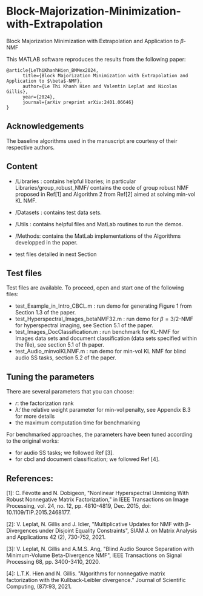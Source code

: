 # Block-Majorization-Minimization-with-Extrapolation
Block Majorization Minimization with Extrapolation and Application to $\beta$-NMF

This MATLAB software reproduces the results from the following paper:

```
@article{LeThiKhanhHien_BMMex2024,
      title={Block Majorization Minimization with Extrapolation and Application to $\beta$-NMF}, 
      author={Le Thi Khanh Hien and Valentin Leplat and Nicolas Gillis},
      year={2024},
      journal={arXiv preprint arXiv:2401.06646} 
}
```

## Acknowledgements

The baseline algorithms used in the manuscript are courtesy of their respective authors.


## Content
 
 - /Libraries : contains helpful libaries; in particular Libraries/group_robust_NMF/ contains the code of group robust NMF proposed in Ref[1] and Algorithm 2 from Ref[2] aimed at solving min-vol KL NMF.
 
 - /Datasets : contains test data sets.

 - /Utils : contains helpful files and MatLab routines to run the demos.
   
 - /Methods: contains the MatLab implementations of the Algorithms developped in the paper. 

 - test files detailed in next Section
   
## Test files
 
 Test files are available. To proceed, open and start one of the following files:
 
- test_Example_in_Intro_CBCL.m : run demo for generating Figure 1 from Section 1.3 of the paper.
- test_Hyperspectral_Images_betaNMF32.m : run demo for $\beta=3/2$-NMF for hyperspectral imaging, see Section 5.1 of the paper. 
- test_Images_DocClassification.m : run benchmark for KL-NMF for Images data sets and document classification (data sets specified within the file), see section 5.1 of th paper.
- test_Audio_minvolKLNMF.m : run demo for min-vol KL NMF for blind audio SS tasks, section 5.2 of the paper.
 
## Tuning the parameters
 
 There are several parameters that you can choose:
 - $r$: the factorization rank
 - $\tilde{\lambda}$: the relative weight parameter for min-vol penalty, see Appendix B.3 for more details
 - the maximum computation time for benchmarking
 
For benchmarked approaches, the parameters have been tuned according to the original works:
- for audio SS tasks; we followed Ref [3].
- for cbcl and document classification; we followed Ref [4].
 
## References:
[1]: C. Févotte and N. Dobigeon, "Nonlinear Hyperspectral Unmixing With Robust Nonnegative Matrix Factorization," in IEEE Transactions on Image Processing, vol. 24, no. 12, pp. 4810-4819, Dec. 2015, doi: 10.1109/TIP.2015.2468177.

[2]: V. Leplat,  N. Gillis and J. Idier, "Multiplicative Updates for NMF with β-Divergences under Disjoint Equality Constraints", SIAM J. on Matrix Analysis and Applications 42 (2), 730-752, 2021. 

[3]: V. Leplat, N. Gillis and A.M.S. Ang, "Blind Audio Source Separation with Minimum-Volume Beta-Divergence NMF", IEEE Transactions on Signal Processing 68, pp. 3400-3410, 2020.  

[4]: L.T.K. Hien and N. Gillis. "Algorithms for nonnegative matrix factorization with the Kullback-Leibler divergence." Journal of Scientific Computing, (87):93, 2021.
